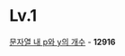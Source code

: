 # Lv.1

[문자열 내 p와 y의 개수](https://github.com/wayandway/algorithms-javascript/blob/main/programmers/12916.js) - **12916** <br>
